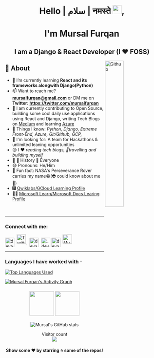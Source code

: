 <!--
<div  align="ceter">
<h1 align="center">Hello | سلام | नमस्ते <br> I'm Mursal Furqan <br></h1>  
<h3 align="center"><img src="https://octodex.github.com/images/daftpunktocat-thomas.gif" height="80px" width="80px"> :heart: Data Science & Machine Learning | Microsoft Learn Student Ambassador <!--<img src ="https://media0.giphy.com/media/M8u539G98rIxYpHnTW/source.gif" width="20px"> <img src="https://octodex.github.com/images/daftpunktocat-guy.gif" height="80px" width="80px"></h3>
 <hr>
    <h2 align="center">Welcome To my <i><b> GitHub Profile </b></i></h2>
</div>
- 🔭 I’m currently working on my **Data Science** skills
- 👯 Looking to collaborate on **Open Source Projects related to Data Analysis and Visualization**
- 🤔 I’m looking for help with **mentorship for Machine Learning**
- 💬 Ask me about **Data Analysis and Visualization**
- 👩‍💻 My **skills** are 👇
<h3>Connect with me:</h3>
&nbsp;&nbsp;&nbsp;&nbsp;  <a href="https://mursalfurqan.com" target="_blank"><img src="https://raw.githubusercontent.com/iconic/open-iconic/master/svg/globe.svg" height=30px width=30px alt="Web"></a>  &nbsp;&nbsp;&nbsp;&nbsp; <a href="https://twitter.com/mursalfurqan" target="_blank"><img src="https://camo.githubusercontent.com/eacc870029bca30353239d9d629076ba4c18de75/68747470733a2f2f63646e2e6a7364656c6976722e6e65742f6e706d2f73696d706c652d69636f6e734076332f69636f6e732f747769747465722e737667" height=30px width=30px alt="Twitter"></a>&nbsp;&nbsp;&nbsp;&nbsp;  <a href="https://www.linkedin.com/in/mursalfurqan/" target="_blank"><img src="https://camo.githubusercontent.com/b65faae8871ebbdb99790f2644ea7f3c89800b0c/68747470733a2f2f63646e2e6a7364656c6976722e6e65742f6e706d2f73696d706c652d69636f6e734076332f69636f6e732f6c696e6b6564696e2e737667" height=30px width=30px alt="LinkedIn"></a>  &nbsp;&nbsp;&nbsp;&nbsp; <a href="https://www.instagram.com/mursalfk/" target="_blank"><img src="https://camo.githubusercontent.com/8ea1156d8ac160172cbef7a54a19bad16a73ebe4/68747470733a2f2f63646e2e6a7364656c6976722e6e65742f6e706d2f73696d706c652d69636f6e734076332f69636f6e732f696e7374616772616d2e737667" height=30px width=30px alt="Insta"></a>
- 📫 Reach me at: <br>
<a href="https://www.linkedin.com/in/mursalfurqan/" target="_blank"><img src="https://img.shields.io/badge/LinkedIn-%230077B5.svg?&style=flat-square&logo=linkedin&logoColor=white" alt="LinkedIn"></a>
<a href="https://www.instagram.com/mursalfk" target="_blank"><img src="https://img.shields.io/badge/Instagram-%23E4405F.svg?&style=flat-square&logo=instagram&logoColor=white" alt="Instagram"></a>
<a href="https://www.facebook.com/mursal.furqan" target="_blank"><img src="https://img.shields.io/badge/Facebook-%231877F2.svg?&style=flat-square&logo=facebook&logoColor=white" alt="Facebook"></a> 
<a href="https://dev.to/mursalfk" target="_blank"><img src="https://img.shields.io/badge/DEV-%230A0A0A.svg?&style=flat-square&logo=DEV.to&logoColor=white" alt="DEV.to"></a>
<div  align="center">
* [Email](mailto:mursalfurqan@gmail.com)
* [Youtube](https://www.youtube.com/channel/UCpe8Kkw3fXTF0J19ZIazf_Q?view_as=subscriber)
* [Facebook](www.faceb) hhh
* [LinkedIn](https://www.linkedin.com/in/mursalfurqan/)
* [Medium](https://medium.com/@mursalfurqan)
* [Dev.to](https://dev.to/mursalfk)
* [Visit my website](mursalfurqan.com)
 <hr> 
 ![Mursal's github stats](https://github-readme-stats.vercel.app/api?username=mursalfk&&show_icons=true&title_color=ffc857&icon_color=8ac926&text_color=daf7dc&bg_color=151515)
![Mursal's github stats](https://github-readme-stats.vercel.app/api?username=mursalfk&show_icons=true)
</div>
<img src=https://komarev.com/ghpvc/?username=mursalfk alt=mursalfk/>
-->


<!-- <img src="img/MSFTStudentambassadors.gif" width="900" height="400"/> -->

<h1 align="center">Hello | سلام | नमस्ते <img src="https://github.com/TheDudeThatCode/TheDudeThatCode/blob/master/Assets/Hi.gif" width="29px">,</h1>  
<h1 align="center"> I'm Mursal Furqan</h1>
<h2 align="center">I am a Django & React Developer (I ❤️ FOSS)</h2>
<!-- <h2 align="center">I am also an <b>β-Microsoft Learn Student Ambassador</b></h2> -->

<img width="35%" align="right" alt="Github" src="https://user-images.githubusercontent.com/48678280/88862734-4903af80-d201-11ea-968b-9c939d88a37c.gif"/>


## 🧐 About

- 🌱 I’m currently learning **React and its frameworks alongwith Django(Python)**
- 📫 Want to reach me? **mursalfurqan@gmail.com** or DM me on **Twitter: https://twitter.com/mursalfurqan**
- 🔭 I am currently contributing to Open Source, building some cool daily use applications using React and Django, writing Tech Blogs on <a href = "https://mursalfk.medium.com/">Medium</a> and learning <a href="https://azure.microsoft.com/en-in/">Azure</a>  
- 👀 Things I know: <i> Python, Django, Extreme Front-End, Azure, Git/Github, GCP, </i> 
- 👐 I'm looking for: A team for Hackathons &  unlimited leaning opportunities
- 😍 I ❤️ <i>reading tech blogs, 💫travelling and building myself</i>
- 💌 💝 History 🙏 Everyone
- 😄 Pronouns: He/Him 
- 🌙 Fun fact: NASA's Perseverance Rover carries my name😁(👽 could know about me🤣) 
- 🎆 [Qwiklabs/GCloud Learning Profile](https://www.qwiklabs.com/public_profiles/e7c9d521-8506-4a4a-bc2e-c718fc91744e)
- 👩‍💻 [Microsoft Learn/Microsoft Docs Learing Profile](https://docs.microsoft.com/en-us/users/mursalfurqan/)  
<br><br>

<hr \>

<h3 align="left">Connect with me:</h3>
<p align="left">
<a href="https://www.linkedin.com/in/mursalfurqan/" target="blank"><img align="center" src="img/linkedin.png" alt="devansu-yadav" height="30" width="30" /></a>&nbsp
  <a href="https://twitter.com/mursalfurqan">
    <img src="img/twitter.png" alt="Twitter" width="30" height="30"/>
  </a>&nbsp
<a href="https://www.facebook.com/mursal.furqan" target="blank"><img align="center" src="img/facebook.png" alt="devansu.yadav.5" height="30" width="30" /></a>&nbsp
<a href="https://www.instagram.com/mursalfk/" target="blank"><img align="center" src="img/instagram.png" alt="_devansh_609" height="30" width="30" /></a>
<a href="https://mursalfk.medium.com/" target="blank"><img align="center" src="img/medium.png" alt="devansuyadav" height="30" width="30" /></a>&nbsp
<a href="https://dev.to/mursalfk">
  <img src="https://d2fltix0v2e0sb.cloudfront.net/dev-badge.svg" alt="Mursal Furqan's DEV Community Profile" height="30" width="30">
</a>
</p>


<hr \>
<!-- <h3 align="left">Languages and Tools:</h3>
<img src="https://img.shields.io/badge/Python-14354C?style=for-the-badge&logo=python&logoColor=white" alt="Python" height="30"/><img src="https://img.shields.io/badge/JavaScript-323330?style=for-the-badge&logo=javascript&logoColor=F7DF1E" alt="Javascript" height="30"/><img src="https://img.shields.io/badge/HTML5-E34F26?style=for-the-badge&logo=html5&logoColor=white" alt="HTML5" height="30"/><img src="https://img.shields.io/badge/CSS3-1572B6?style=for-the-badge&logo=css3&logoColor=white" alt="CSS3" height="30"/><img src="https://img.shields.io/badge/GitHub-100000?style=for-the-badge&logo=github&logoColor=white" alt="Github" height="30"/><img src="https://img.shields.io/badge/Node.js-43853D?style=for-the-badge&logo=node.js&logoColor=white" alt="Nodejs" height="30"/><img src="https://img.shields.io/badge/Microsoft_Azure-0089D6?style=for-the-badge&logo=microsoft-azure&logoColor=white" alt="Azure" height="30"/> -->

### Languages I have worked with -

[![Top Languages Used](https://github-readme-stats.vercel.app/api/top-langs/?username=mursalfk&layout=compact)](https://github.com/anuraghazra/github-readme-stats)

<a href="https://activity-graph.herokuapp.com/graph?username=mursalfk&bg_color=1F222E&color=ffffff&line=f08c2d&point=444040&area=true&hide_border=true"><img alt="Mursal Furqan's Activity Graph" src="https://activity-graph.herokuapp.com/graph?username=mursalfk&bg_color=1F222E&color=ffffff&line=f08c2d&point=444040&area=true&hide_border=true" /></a> <h3 align="center"><img src="https://octodex.github.com/images/daftpunktocat-thomas.gif" height="80px" width="80px"> <!--❤️(Data Science && Machine Learning) <img src ="https://media0.giphy.com/media/M8u539G98rIxYpHnTW/source.gif" width="20px">--> <img src="https://octodex.github.com/images/daftpunktocat-guy.gif" height="80px" width="80px"></h3>


<div align="center" width="100%">

![Mursal's GitHub stats](https://github-readme-stats.vercel.app/api?username=mursalfk&show_icons=true&bg_color=30,e96443,904e95&title_color=fff&text_color=fff&count_private=true&include_all_commits=true) 

 </div>

<p align="center"> 
  Visitor count<br>
  <img src="https://profile-counter.glitch.me/mursalfk/count.svg"/>
 </p>

<h4 align="center">Show some ❤️ by starring ⭐ some of the repos!</h4>

